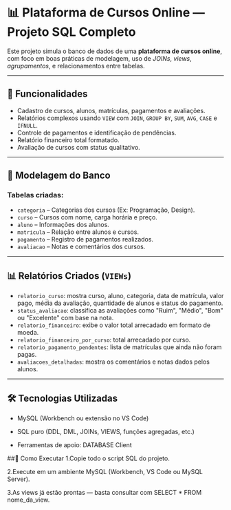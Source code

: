 # 📊 Plataforma de Cursos Online — Projeto SQL Completo

Este projeto simula o banco de dados de uma **plataforma de cursos online**, com foco em boas práticas de modelagem, uso de *JOINs*, *views*, *agrupamentos*, e relacionamentos entre tabelas.

---

## 🚀 Funcionalidades

- Cadastro de cursos, alunos, matrículas, pagamentos e avaliações.
- Relatórios complexos usando `VIEW` com `JOIN`, `GROUP BY`, `SUM`, `AVG`, `CASE` e `IFNULL`.
- Controle de pagamentos e identificação de pendências.
- Relatório financeiro total formatado.
- Avaliação de cursos com status qualitativo.

---

## 🧱 Modelagem do Banco

### Tabelas criadas:

- `categoria` – Categorias dos cursos (Ex: Programação, Design).
- `curso` – Cursos com nome, carga horária e preço.
- `aluno` – Informações dos alunos.
- `matricula` – Relação entre alunos e cursos.
- `pagamento` – Registro de pagamentos realizados.
- `avaliacao` – Notas e comentários dos cursos.

---

## 📊 Relatórios Criados (`VIEWs`)

- `relatorio_curso`: mostra curso, aluno, categoria, data de matrícula, valor pago, média da avaliação, quantidade de alunos e status do pagamento.
- `status_avaliacao`: classifica as avaliações como "Ruim", "Médio", "Bom" ou "Excelente" com base na nota.
- `relatorio_financeiro`: exibe o valor total arrecadado em formato de moeda.
- `relatorio_financeiro_por_curso`: total arrecadado por curso.
- `relatorio_pagamento_pendentes`: lista de matrículas que ainda não foram pagas.
- `avaliacoes_detalhadas`: mostra os comentários e notas dados pelos alunos.

---

## 🛠️ Tecnologias Utilizadas
- MySQL (Workbench ou extensão no VS Code)

- SQL puro (DDL, DML, JOINs, VIEWS, funções agregadas, etc.)

- Ferramentas de apoio: DATABASE Client


##📌 Como Executar
1.Copie todo o script SQL do projeto.

2.Execute em um ambiente MySQL (Workbench, VS Code ou MySQL Server).

3.As views já estão prontas — basta consultar com SELECT * FROM nome_da_view.

